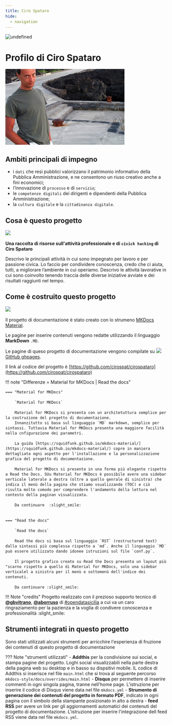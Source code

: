 ```yaml
---
title: Ciro Spataro 
hide:
  - navigation
---
```



<img alt="undefined" src="https://img.shields.io/github/last-commit/cirospat/cirospataro.svg?&label=ultimo aggiornamento"> 


# Profilo di Ciro Spataro
![](img/cirospataro.jpg) 


## Ambiti principali di impegno
- i `dati` che resi pubblici valorizzano il patrimonio informativo della Pubblica Amministrazione, e ne consentono un riuso creativo anche a fini economici;
- l’innovazione di `processo` e di `servizio`;
- le `competenze digitali` dei dirigenti e dipendenti della Pubblica Amministrazione;
- la `cultura digitale` e la `cittadinanza digitale`.

## Cosa è questo progetto
<img src="https://cirospat.readthedocs.io/it/latest/_images/index-cirospat_1.jpeg" width="160">

**Una raccolta di risorse sull'attività professionale e di `civick hacking` di Ciro Spataro**

Descrivo le principali attività in cui sono impegnato per lavoro e per passione civica. Lo faccio per condividere conoscenza, credo che ci aiuta, tutti, a migliorare l’ambiente in cui operiamo. Descrivo le attività lavorative in cui sono coinvolto tenendo traccia delle diverse iniziative avviate e dei risultati raggiunti nel tempo.


## Come è costruito questo progetto

![](https://raw.githubusercontent.com/cirospat/mkdocs-style/main/docs/img/logo2.png)

Il progetto di documentazione è stato creato con lo strumeno [MKDocs Material](https://squidfunk.github.io/mkdocs-material/getting-started/).

Le pagine per inserire contenuti vengono redatte utilizzando il linguaggio **MarkDown** `.MD`.

Le pagine di queso progetto di documentazione vengono compilate su ![](https://raw.githubusercontent.com/cirospat/newproject/master/docs/static/github.png) [GitHub ghpages](https://squidfunk.github.io/mkdocs-material/publishing-your-site/#with-github-actions).

Il link al codice del progetto è [https://github.com/cirospat/cirospataro](https://github.com/cirospat/cirospataro)



!!! note "Differenze = Material for MKDocs | Read the docs"

    === "Material for MKDocs"

        `Material for MKDocs` 

        Material for MKDocs si presenta con un architetuttura semplice per la costruzione del progetto di documentazione.         
        Innanzitutto si basa sul linguaggio `MD` markdown, semplice per sintassi. Tuttavia Material for MKDocs presenta una maggiore facilità nella cnfigurazione dei parametri.
        
        La guida [https://squidfunk.github.io/mkdocs-material/](https://squidfunk.github.io/mkdocs-material/) copre in maniera dettagliata ogni aspetto per l'installazione e la personalizzazione grafica del progetto di documentazione. 
        
        Material for MKDocs si presenta in una forma più elegante rispetto a Read the Docs. SUu Material for MKDocs è possibile avere una sidebar verticale laterale a destra (oltre a quello genrale di sinistra) che indica il menù della pagina che stiamo vsualizzando (TOC) e ciò risulta molto comodo per comprendere l'andamento della lettura nel contesto della paginan visualizzata. 
        
        Da continuare  :slight_smile:
        

    === "Read the docs"

        `Read the docs`

        Read the docs si basa sul linguaggio `RST` (restructured text) dalla sintassi più complessa rispetto a `md`. Anche il linguaggio `MD` può essere utilizzato dando idonee istruzioni sul file `conf.py`. 
        
        Il progetto grafico creato su Read the Docs presenta un layout più "scarno rispetto a quello di Material for MKDocs, solo una sidebar verticalel a sinistra per il menù e sottomenù dell'indice dei contenuti. 
        
        Da continuare :slight_smile:



!!! Note "credits"
    Progetto realizzato con il prezioso supporto tecnico di [**@gbvitrano**](https://github.com/gbvitrano), [**@aborruso**](https://github.com/aborruso) di [#opendatasicilia](https://github.com/opendatasicilia) a cui va un caro ringraziamento per la pazienza e la voglia di condivere conoscenza e professionalità :slight_smile:
    


## Strumenti integrati in questo progetto
Sono stati utilizzati alcuni strumenti per arricchire l'esperienza di fruzione dei contenuti di questo progetto di documentazione

??? Note "strumenti utilizzati"
    - **Addthis** per la condivisione sui social, e stampa pagine del progetto. Loghi social visualizzabili nella parte destra della pagina web su desktop e in basso su dispsitivi mobile. IL codice di Addthis si inserisce nel file `main.html` che si trova al seguente percorso `mkdocs-style/docs/overrides/main.html`
    - **Disqus** per permettere di inserire commenti in ogni singola pagina, tranne nell'home page. L'istruzione per inserire il codice di Disqus viene data nel file `mkdocs.yml` 
    - **Strumento di generazione dei contenuti del progetto in formato PDF**, indicato in ogni pagina con il simbolo della stampante posizionato in alto a destra
    - **feed RSS** per avere un link per gli aggiornamenti automatici dei contenuti del progetto di documentazione. L'istruzione per inserire l'integrazione dell feed RSS viene data nel file `mkdocs.yml`.


